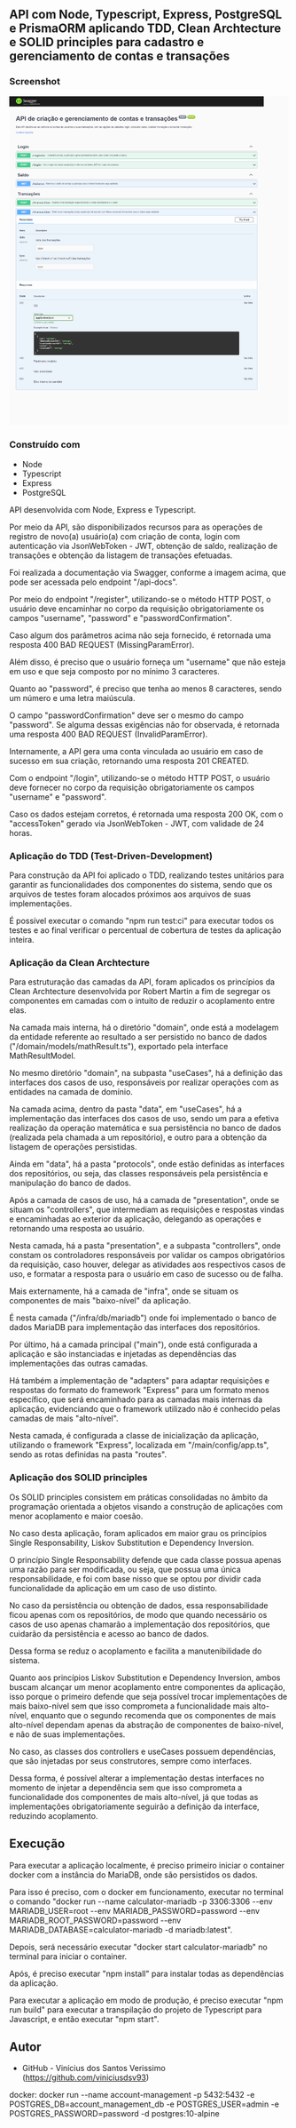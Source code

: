 ## API com Node, Typescript, Express, PostgreSQL e PrismaORM aplicando TDD, Clean Archtecture e SOLID principles para cadastro e gerenciamento de contas e transações

### Screenshot

![](./screenshot.png)

### Construído com

-   Node
-   Typescript
-   Express
-   PostgreSQL

API desenvolvida com Node, Express e Typescript.

Por meio da API, são disponibilizados recursos para as operações de registro de novo(a) usuário(a) com criação de conta, login com autenticação via JsonWebToken - JWT, obtenção de saldo, realização de transações e obtenção da listagem de transações efetuadas.

Foi realizada a documentação via Swagger, conforme a imagem acima, que pode ser acessada pelo endpoint "/api-docs".

Por meio do endpoint "/register", utilizando-se o método HTTP POST, o usuário deve encaminhar no corpo da requisição obrigatoriamente os campos "username", "password" e "passwordConfirmation".

Caso algum dos parâmetros acima não seja fornecido, é retornada uma resposta 400 BAD REQUEST (MissingParamError).

Além disso, é preciso que o usuário forneça um "username" que não esteja em uso e que seja composto por no mínimo 3 caracteres.

Quanto ao "password", é preciso que tenha ao menos 8 caracteres, sendo um número e uma letra maiúscula.

O campo "passwordConfirmation" deve ser o mesmo do campo "password". Se alguma dessas exigências não for observada, é retornada uma resposta 400 BAD REQUEST (InvalidParamError).

Internamente, a API gera uma conta vinculada ao usuário em caso de sucesso em sua criação, retornando uma resposta 201 CREATED.

Com o endpoint "/login", utilizando-se o método HTTP POST, o usuário deve fornecer no corpo da requisição obrigatoriamente os campos "username" e "password".

Caso os dados estejam corretos, é retornada uma resposta 200 OK, com o "accessToken" gerado via JsonWebToken - JWT, com validade de 24 horas.

<!-- 


Por fim, também foi disponibilizado o endpoint "/results", via método HTTP GET, que retornará a listagem com todos os resultados cadastrados no banco de dados. A lista retornada contém objetos com as seguintes propriedades: id, mathExpression, result, date.  -->

### Aplicação do TDD (Test-Driven-Development)

Para construção da API foi aplicado o TDD, realizando testes unitários para garantir as funcionalidades dos componentes do sistema, sendo que os arquivos de testes foram alocados próximos aos arquivos de suas implementações.

É possível executar o comando "npm run test:ci" para executar todos os testes e ao final verificar o percentual de cobertura de testes da aplicação inteira.

### Aplicação da Clean Archtecture

Para estruturação das camadas da API, foram aplicados os princípios da Clean Archtecture desenvolvida por Robert Martin a fim de segregar os componentes em camadas com o intuito de reduzir o acoplamento entre elas.

Na camada mais interna, há o diretório "domain", onde está a modelagem da entidade referente ao resultado a ser persistido no banco de dados ("/domain/models/mathResult.ts"), exportado pela interface MathResultModel.

No mesmo diretório "domain", na subpasta "useCases", há a definição das interfaces dos casos de uso, responsáveis por realizar operações com as entidades na camada de domínio.

Na camada acima, dentro da pasta "data", em "useCases", há a implementação das interfaces dos casos de uso, sendo um para a efetiva realização da operação matemática e sua persistência no banco de dados (realizada pela chamada a um repositório), e outro para a obtenção da listagem de operações persistidas.

Ainda em "data", há a pasta "protocols", onde estão definidas as interfaces dos repositórios, ou seja, das classes responsáveis pela persistência e manipulação do banco de dados.

Após a camada de casos de uso, há a camada de "presentation", onde se situam os "controllers", que intermediam as requisições e respostas vindas e encaminhadas ao exterior da aplicação, delegando as operações e retornando uma resposta ao usuário.

Nesta camada, há a pasta "presentation", e a subpasta "controllers", onde constam os controladores responsáveis por validar os campos obrigatórios da requisição, caso houver, delegar as atividades aos respectivos casos de uso, e formatar a resposta para o usuário em caso de sucesso ou de falha.

Mais externamente, há a camada de "infra", onde se situam os componentes de mais "baixo-nível" da aplicação.

É nesta camada ("/infra/db/mariadb") onde foi implementado o banco de dados MariaDB para implementação das interfaces dos repositórios.

Por último, há a camada principal ("main"), onde está configurada a aplicação e são instanciadas e injetadas as dependências das implementações das outras camadas.

Há também a implementação de "adapters" para adaptar requisições e respostas do formato do framework "Express" para um formato menos específico, que será encaminhado para as camadas mais internas da aplicação, evidenciando que o framework utilizado não é conhecido pelas camadas de mais "alto-nível".

Nesta camada, é configurada a classe de inicialização da aplicação, utilizando o framework "Express", localizada em "/main/config/app.ts", sendo as rotas definidas na pasta "routes".

### Aplicação dos SOLID principles

Os SOLID principles consistem em práticas consolidadas no âmbito da programação orientada a objetos visando a construção de aplicações com menor acoplamento e maior coesão.

No caso desta aplicação, foram aplicados em maior grau os princípios Single Responsability, Liskov Substitution e Dependency Inversion.

O princípio Single Responsability defende que cada classe possua apenas uma razão para ser modificada, ou seja, que possua uma única responsabilidade, e foi com base nisso que se optou por dividir cada funcionalidade da aplicação em um caso de uso distinto.

No caso da persistência ou obtenção de dados, essa responsabilidade ficou apenas com os repositórios, de modo que quando necessário os casos de uso apenas chamarão a implementação dos repositórios, que cuidarão da persistência e acesso ao banco de dados.

Dessa forma se reduz o acoplamento e facilita a manutenibilidade do sistema.

Quanto aos princípios Liskov Substitution e Dependency Inversion, ambos buscam alcançar um menor acoplamento entre componentes da aplicação, isso porque o primeiro defende que seja possível trocar implementações de mais baixo-nível sem que isso comprometa a funcionalidade mais alto-nível, enquanto que o segundo recomenda que os componentes de mais alto-nível dependam apenas da abstração de componentes de baixo-nível, e não de suas implementações.

No caso, as classes dos controllers e useCases possuem dependências, que são injetadas por seus construtores, sempre como interfaces.

Dessa forma, é possível alterar a implementação destas interfaces no momento de injetar a dependência sem que isso comprometa a funcionalidade dos componentes de mais alto-nível, já que todas as implementações obrigatoriamente seguirão a definição da interface, reduzindo acoplamento. 

## Execução

Para executar a aplicação localmente, é preciso primeiro iniciar o container docker com a instância do MariaDB, onde são persistidos os dados.

Para isso é preciso, com o docker em funcionamento, executar no terminal o comando "docker run --name calculator-mariadb -p 3306:3306 --env MARIADB_USER=root --env MARIADB_PASSWORD=password --env MARIADB_ROOT_PASSWORD=password --env MARIADB_DATABASE=calculator-mariadb -d mariadb:latest".

Depois, será necessário executar "docker start calculator-mariadb" no terminal para iniciar o container.

Após, é preciso executar "npm install" para instalar todas as dependências da aplicação.

Para executar a aplicação em modo de produção, é preciso executar "npm run build" para executar a transpilação do projeto de Typescript para Javascript, e então executar "npm start".

## Autor

-   GitHub - Vinícius dos Santos Verissimo (https://github.com/viniciusdsv93)


docker: docker run --name account-management -p 5432:5432 -e POSTGRES_DB=account_management_db -e POSTGRES_USER=admin -e POSTGRES_PASSWORD=password -d postgres:10-alpine